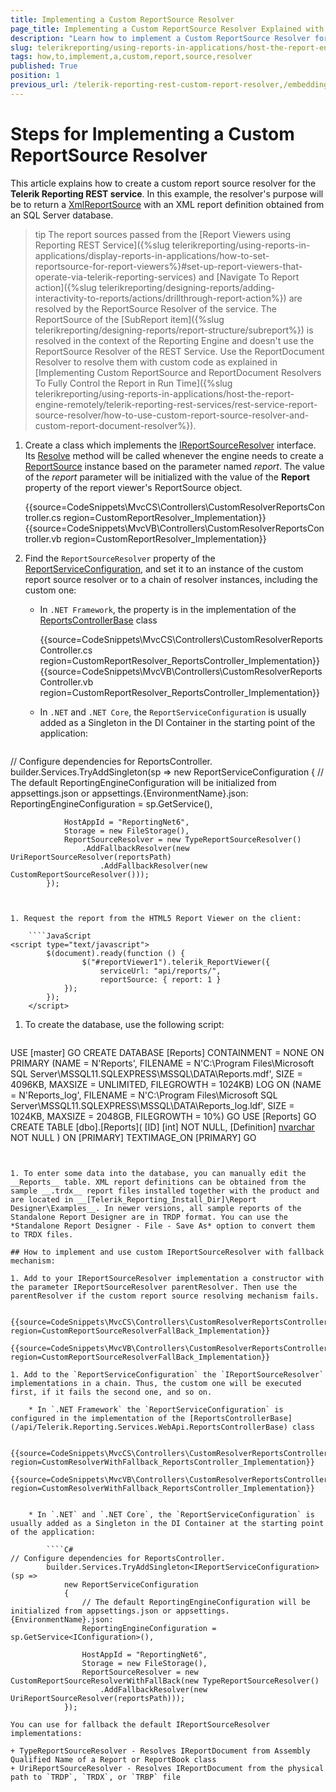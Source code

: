 ```yaml
---
title: Implementing a Custom ReportSource Resolver
page_title: Implementing a Custom ReportSource Resolver Explained with Example
description: "Learn how to implement a Custom ReportSource Resolver for the Telerik Reporting REST Service and how to chain it with other resolvers through the fallback mechanism."
slug: telerikreporting/using-reports-in-applications/host-the-report-engine-remotely/telerik-reporting-rest-services/rest-service-report-source-resolver/how-to-implement-a-custom-report-source-resolver
tags: how,to,implement,a,custom,report,source,resolver
published: True
position: 1
previous_url: /telerik-reporting-rest-custom-report-resolver,/embedding-reports/host-the-report-engine-remotely/telerik-reporting-rest-services/rest-service-report-source-resolver/how-to-implement-a-custom-report-source-resolver
---
```


# Steps for Implementing a Custom ReportSource Resolver

This article explains how to create a custom report source resolver for the __Telerik Reporting REST service__. In this example, the resolver's purpose will be to return a [XmlReportSource](/api/Telerik.Reporting.XmlReportSource) with an XML report definition obtained from an SQL Server database.

>tip The report sources passed from the [Report Viewers using Reporting REST Service]({%slug telerikreporting/using-reports-in-applications/display-reports-in-applications/how-to-set-reportsource-for-report-viewers%}#set-up-report-viewers-that-operate-via-telerik-reporting-services) and [Navigate To Report action]({%slug telerikreporting/designing-reports/adding-interactivity-to-reports/actions/drillthrough-report-action%}) are resolved by the ReportSource Resolver of the service. The ReportSource of the [SubReport item]({%slug telerikreporting/designing-reports/report-structure/subreport%}) is resolved in the context of the Reporting Engine and doesn't use the ReportSource Resolver of the REST Service. Use the ReportDocument Resolver to resolve them with custom code as explained in [Implementing Custom ReportSource and ReportDocument Resolvers To Fully Control the Report in Run Time]({%slug telerikreporting/using-reports-in-applications/host-the-report-engine-remotely/telerik-reporting-rest-services/rest-service-report-source-resolver/how-to-use-custom-report-source-resolver-and-custom-report-document-resolver%}).

1. Create a class which implements the  [IReportSourceResolver](/api/Telerik.Reporting.Services.IReportSourceResolver) interface. Its [Resolve](/api/Telerik.Reporting.Services.IReportSourceResolver#Telerik_Reporting_Services_IReportSourceResolver_Resolve_System_String_Telerik_Reporting_Services_OperationOrigin_System_Collections_Generic_IDictionary{System_String_System_Object}_) method will be called whenever the engine needs to create a [ReportSource](/api/Telerik.Reporting.ReportSource) instance based on the parameter named *report*. The value of the *report* parameter will be initialized with the value of the __Report__ property of the report viewer's ReportSource object.

	{{source=CodeSnippets\MvcCS\Controllers\CustomResolverReportsController.cs region=CustomReportResolver_Implementation}}
	{{source=CodeSnippets\MvcVB\Controllers\CustomResolverReportsController.vb region=CustomReportResolver_Implementation}}


1. Find the `ReportSourceResolver` property of the [ReportServiceConfiguration](/api/Telerik.Reporting.Services.WebApi.ReportsControllerBase#Telerik_Reporting_Services_WebApi_ReportsControllerBase_ReportServiceConfiguration), and set it to an instance of the custom report source resolver or to a chain of resolver instances, including the custom one:

	* In `.NET Framework`, the property is in the implementation of the [ReportsControllerBase](/api/Telerik.Reporting.Services.WebApi.ReportsControllerBase) class

		{{source=CodeSnippets\MvcCS\Controllers\CustomResolverReportsController.cs region=CustomReportResolver_ReportsController_Implementation}}
		{{source=CodeSnippets\MvcVB\Controllers\CustomResolverReportsController.vb region=CustomReportResolver_ReportsController_Implementation}}


	* In `.NET` and `.NET Core`, the `ReportServiceConfiguration` is usually added as a Singleton in the DI Container in the starting point of the application:

		````C#
// Configure dependencies for ReportsController.
		builder.Services.TryAddSingleton<IReportServiceConfiguration>(sp =>
			new ReportServiceConfiguration
			{
				// The default ReportingEngineConfiguration will be initialized from appsettings.json or appsettings.{EnvironmentName}.json:
				ReportingEngineConfiguration = sp.GetService<IConfiguration>(),

				HostAppId = "ReportingNet6",
				Storage = new FileStorage(),
				ReportSourceResolver = new TypeReportSourceResolver()
					.AddFallbackResolver(new UriReportSourceResolver(reportsPath)
						.AddFallbackResolver(new CustomReportSourceResolver()));
			});
````


1. Request the report from the HTML5 Report Viewer on the client:

	````JavaScript
<script type="text/javascript">
		$(document).ready(function () {
				$("#reportViewer1").telerik_ReportViewer({
					serviceUrl: "api/reports/",
					reportSource: { report: 1 }
			});
		});
	</script>
````


1. To create the database, use the following script:

	````SQL
USE [master]
	GO
	CREATE DATABASE [Reports]
	CONTAINMENT = NONE
	ON PRIMARY
	(NAME = N'Reports', FILENAME = N'C:\Program Files\Microsoft SQL Server\MSSQL11.SQLEXPRESS\MSSQL\DATA\Reports.mdf', SIZE = 4096KB, MAXSIZE = UNLIMITED, FILEGROWTH = 1024KB)
	LOG ON
	(NAME = N'Reports_log', FILENAME = N'C:\Program Files\Microsoft SQL Server\MSSQL11.SQLEXPRESS\MSSQL\DATA\Reports_log.ldf', SIZE = 1024KB, MAXSIZE = 2048GB, FILEGROWTH = 10%)
	GO
	USE [Reports]
	GO
	CREATE TABLE [dbo].[Reports](
	[ID] [int] NOT NULL,
	[Definition] [nvarchar](max) NOT NULL
	) ON [PRIMARY] TEXTIMAGE_ON [PRIMARY]
	GO
````


1. To enter some data into the database, you can manually edit the __Reports__ table. XML report definitions can be obtained from the sample __.trdx__ report files installed together with the product and are located in __[Telerik_Reporting_Install_Dir]\Report Designer\Examples__. In newer versions, all sample reports of the Standalone Report Designer are in TRDP format. You can use the *Standalone Report Designer - File - Save As* option to convert them to TRDX files.

## How to implement and use custom IReportSourceResolver with fallback mechanism:

1. Add to your IReportSourceResolver implementation a constructor with the parameter IReportSourceResolver parentResolver. Then use the parentResolver if the custom report source resolving mechanism fails.

	{{source=CodeSnippets\MvcCS\Controllers\CustomResolverReportsController.cs region=CustomReportSourceResolverFallBack_Implementation}}
	{{source=CodeSnippets\MvcVB\Controllers\CustomResolverReportsController.vb region=CustomReportSourceResolverFallBack_Implementation}}

1. Add to the `ReportServiceConfiguration` the `IReportSourceResolver` implementations in a chain. Thus, the custom one will be executed first, if it fails the second one, and so on.

	* In `.NET Framework` the `ReportServiceConfiguration` is configured in the implementation of the [ReportsControllerBase](/api/Telerik.Reporting.Services.WebApi.ReportsControllerBase) class

		{{source=CodeSnippets\MvcCS\Controllers\CustomResolverReportsController.cs region=CustomResolverWithFallback_ReportsController_Implementation}}
		{{source=CodeSnippets\MvcVB\Controllers\CustomResolverReportsController.vb region=CustomResolverWithFallback_ReportsController_Implementation}}


	* In `.NET` and `.NET Core`, the `ReportServiceConfiguration` is usually added as a Singleton in the DI Container at the starting point of the application:

		````C#
// Configure dependencies for ReportsController.
		builder.Services.TryAddSingleton<IReportServiceConfiguration>(sp =>
			new ReportServiceConfiguration
			{
				// The default ReportingEngineConfiguration will be initialized from appsettings.json or appsettings.{EnvironmentName}.json:
				ReportingEngineConfiguration = sp.GetService<IConfiguration>(),

				HostAppId = "ReportingNet6",
				Storage = new FileStorage(),
				ReportSourceResolver = new CustomReportSourceResolverWithFallBack(new TypeReportSourceResolver()
					.AddFallbackResolver(new UriReportSourceResolver(reportsPath)));
			});
````


	You can use for fallback the default IReportSourceResolver implementations:

	+ TypeReportSourceResolver - Resolves IReportDocument from Assembly Qualified Name of a Report or ReportBook class
	+ UriReportSourceResolver - Resolves IReportDocument from the physical path to `TRDP`, `TRDX`, or `TRBP` file
